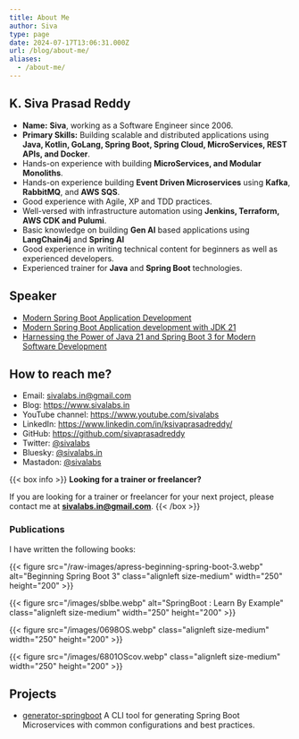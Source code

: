 ```yaml
---
title: About Me
author: Siva
type: page
date: 2024-07-17T13:06:31.000Z
url: /blog/about-me/
aliases:
  - /about-me/
---
```


## K. Siva Prasad Reddy

* **Name:** **Siva**, working as a Software Engineer since 2006.
* **Primary Skills:** Building scalable and distributed applications using 
**Java, Kotlin, GoLang, Spring Boot, Spring Cloud, MicroServices, REST APIs, and Docker**.
* Hands-on experience with building **MicroServices, and Modular Monoliths**.
* Hands-on experience building **Event Driven Microservices** using **Kafka**, **RabbitMQ**, and **AWS SQS**.
* Good experience with Agile, XP and TDD practices. 
* Well-versed with infrastructure automation using **Jenkins, Terraform, AWS CDK and Pulumi**.
* Basic knowledge on building **Gen AI** based applications using **LangChain4j** and **Spring AI**
* Good experience in writing technical content for beginners as well as experienced developers.
* Experienced trainer for **Java** and **Spring Boot** technologies.

## Speaker
* [Modern Spring Boot Application Development](https://www.meetup.com/bangalorejug/events/298925096/)
* [Modern Spring Boot Application development with JDK 21](https://www.meetup.com/bangalorejug/events/300267722/)
* [Harnessing the Power of Java 21 and Spring Boot 3 for Modern Software Development](https://www.meetup.com/jughyderabad/events/300108982/)


## How to reach me?
* Email: sivalabs.in@gmail.com
* Blog: https://www.sivalabs.in
* YouTube channel: https://www.youtube.com/sivalabs
* LinkedIn: https://www.linkedin.com/in/ksivaprasadreddy/
* GitHub: https://github.com/sivaprasadreddy
* Twitter: [@sivalabs](https://twitter.com/sivalabs)
* Bluesky: [@sivalabs.in](https://bsky.app/profile/sivalabs.in)
* Mastadon: [@sivalabs](https://mastodon.social/@sivalabs)

{{< box info >}}
**Looking for a trainer or freelancer?**

If you are looking for a trainer or freelancer for your next project, please contact me at **sivalabs.in@gmail.com**.
{{< /box >}}

### Publications
I have written the following books:

{{< figure src="/raw-images/apress-beginning-spring-boot-3.webp" alt="Beginning Spring Boot 3"
class="alignleft size-medium" width="250" height="200" >}}

{{< figure src="/images/sblbe.webp" alt="SpringBoot : Learn By Example"
class="alignleft size-medium" width="250" height="200" >}}

{{< figure src="/images/0698OS.webp" 
class="alignleft size-medium" width="250" height="200" >}}

{{< figure src="/images/6801OScov.webp" class="alignleft size-medium" 
width="250" height="200" >}}

## Projects
* [generator-springboot](https://github.com/sivaprasadreddy/generator-springboot)
  A CLI tool for generating Spring Boot Microservices with common configurations and best practices.

